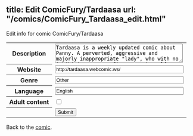 title: Edit ComicFury/Tardaasa
url: "/comics/ComicFury_Tardaasa_edit.html"
---
Edit info for comic ComicFury/Tardaasa

<form name="comic" action="http://gaepostmail.appspot.com/comic/" method="post">
<table class="comicinfo">
<tr>
<th>Description</th><td><textarea name="description" cols="40" rows="3">Tardaasa is a weekly updated comic about Panny. A perverted, aggressive and majorly inappropriate &quot;lady&quot;, who with no inhibitions try to figure out herself, men, and life in general.</textarea></td>
</tr>
<tr>
<th>Website</th><td><input type="text" name="url" value="http://tardaasa.webcomic.ws/" size="40"/></td>
</tr>
<tr>
<th>Genre</th><td><input type="text" name="genre" value="Other" size="40"/></td>
</tr>
<tr>
<th>Language</th><td><input type="text" name="language" value="English" size="40"/></td>
</tr>
<tr>
<th>Adult content</th><td><input type="checkbox" name="adult" value="adult" /></td>
</tr>
<tr>
<th></th><td>
<input type="hidden" name="comic" value="ComicFury_Tardaasa" />
<input type="submit" name="submit" value="Submit" />
</td>
</tr>
</table>
</form>

Back to the [comic](ComicFury_Tardaasa.html).
